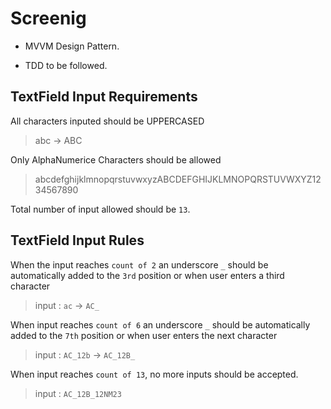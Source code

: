 # Screenig

- MVVM Design Pattern.

- TDD to be followed.

## TextField Input Requirements

All characters inputed should be UPPERCASED   
> abc -> ABC

Only AlphaNumerice Characters should be allowed
> abcdefghijklmnopqrstuvwxyzABCDEFGHIJKLMNOPQRSTUVWXYZ1234567890

Total number of input allowed should be `13`.

## TextField Input Rules

When the input reaches `count of 2` an underscore `_` should be automatically added to the `3rd` position or when user enters a third character
> input : `ac` -> `AC_`

When input reaches `count of 6` an underscore `_` should be automatically added to the `7th` position or when user enters the next character
> input : `AC_12b` -> `AC_12B_`

When input reaches `count of 13`, no more inputs should be accepted.
> input : `AC_12B_12NM23`
